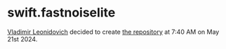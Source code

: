# swift.fastnoiselite
[Vladimir Leonidovich](https://github.com/vladimircreator/) decided to create [the repository](https://github.com/vladimircreator/swift.fastnoiselite/) at 7:40 AM on May 21st 2024.
